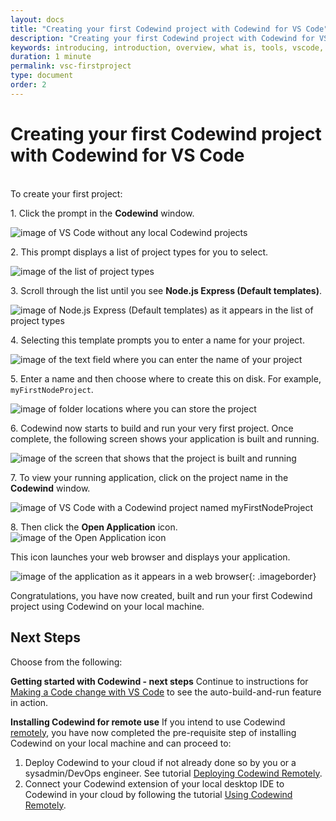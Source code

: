 ```yaml
---
layout: docs
title: "Creating your first Codewind project with Codewind for VS Code"
description: "Creating your first Codewind project with Codewind for VS Code"
keywords: introducing, introduction, overview, what is, tools, vscode, visual, studio, code, java, microprofile, spring, node, nodejs, node.js, javascript, Codewind for VS Code, tools, view, debug, integrate, open a shell session, toggle auto build, manually build, scope VS Code workspace, disable, enable, delete
duration: 1 minute
permalink: vsc-firstproject
type: document
order: 2
---
```

# Creating your first Codewind project with Codewind for VS Code
<br/>
To create your first project:

1\. Click the prompt in the **Codewind** window.

![image of VS Code without any local Codewind projects](images/createproject.png)

2\. This prompt displays a list of project types for you to select. 

![image of the list of project types](images/listtemplates.png)

3\. Scroll through the list until you see **Node.js Express (Default templates)**.

![image of Node.js Express (Default templates) as it appears in the list of project types](images/nodetemplate.png)

4\. Selecting this template prompts you to enter a name for your project.

![image of the text field where you can enter the name of your project](images/projectname.png)

5\. Enter a name and then choose where to create this on disk. For example, `myFirstNodeProject`.

![image of folder locations where you can store the project](images/projloc.png)

6\. Codewind now starts to build and run your very first project. Once complete, the following screen shows your application is built and running.

![image of the screen that shows that the project is built and running](images/allbuilt.png)

7\. To view your running application, click on the project name in the **Codewind** window. 

![image of VS Code with a Codewind project named myFirstNodeProject](images/launch.png)

8\. Then click the **Open Application** icon.
![image of the Open Application icon](images/launchicon.png)

This icon launches your web browser and displays your application.

![image of the application as it appears in a web browser](images/runningapp.png){: .imageborder}

Congratulations, you have now created, built and run your first Codewind project using Codewind on your local machine.

## Next Steps

Choose from the following:

**Getting started with Codewind - next steps** Continue to instructions for [Making a Code change with VS Code](./vsc-codechange.html) to see the auto-build-and-run feature in action.

**Installing Codewind for remote use** If you intend to use Codewind [remotely](./remote-codewind-overview.html), you have now completed the pre-requisite step of installing Codewind on your local machine and can proceed to:

1. Deploy Codewind to your cloud if not already done so by you or a sysadmin/DevOps engineer. See tutorial [Deploying Codewind Remotely](./remote-deploying-codewind.html).
2. Connect your Codewind extension of your local desktop IDE to Codewind in your cloud by following the tutorial [Using Codewind Remotely](./remote-codewind-overview.html).
